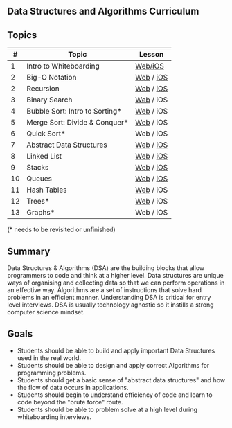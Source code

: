 ## Data Structures and Algorithms Curriculum

## Topics

| # | Topic | Lesson |
|---| ---   | ---    |
| 1 | Intro to Whiteboarding | [Web/iOS](https://github.com/joinpursuit/DSA-Curriculum/tree/master/intro_to_whiteboarding)
| 2 | Big-O Notation | [Web](https://github.com/joinpursuit/DSA-Curriculum/tree/master/big_o_notation/web) / [iOS](https://github.com/joinpursuit/DSA-Curriculum/tree/master/big_o_notation/ios)
| 2 | Recursion | [Web](https://github.com/joinpursuit/DSA-Curriculum/blob/master/Recursion/web.md) / [iOS](https://github.com/joinpursuit/DSA-Curriculum/blob/master/Recursion/lesson-swift.md)
| 3 | Binary Search | [Web](https://github.com/joinpursuit/DSA-Curriculum/blob/master/Binary%20Search/web.md) / iOS
| 4 | Bubble Sort: Intro to Sorting* | [Web](https://github.com/joinpursuit/DSA-Curriculum/blob/master/Sorting%20Algorithms/lesson-bubble-js.md) / iOS
| 5 | Merge Sort: Divide & Conquer*  | [Web](https://github.com/joinpursuit/DSA-Curriculum/blob/master/Sorting%20Algorithms/lesson-merge-js.md) / iOS
| 6 | Quick Sort* | Web / iOS
| 7 | Abstract Data Structures  | [Web](https://github.com/joinpursuit/DSA-Curriculum/blob/master/Abstract%20Data%20Structures/web.md) / [iOS](https://github.com/joinpursuit/DSA-Curriculum/blob/master/Abstract%20Data%20Structures/lesson-swift.md)
| 8 | Linked List | [Web](https://github.com/joinpursuit/DSA-Curriculum/blob/master/Linked%20List/web.md) / [iOS](https://github.com/joinpursuit/DSA-Curriculum/blob/master/Linked%20List/lesson-swift.md)
| 9 | Stacks | [Web](https://github.com/joinpursuit/DSA-Curriculum/blob/master/Stacks/web.md) / [iOS](https://github.com/joinpursuit/DSA-Curriculum/blob/master/Stacks/lesson-swift.md)
| 10 | Queues | [Web](https://github.com/joinpursuit/DSA-Curriculum/blob/master/Queues/web.md) / [iOS](https://github.com/joinpursuit/DSA-Curriculum/blob/master/Queues/lesson-swift.md)
| 11 | Hash Tables | [Web](https://github.com/joinpursuit/DSA-Curriculum/blob/master/Hash%20Tables/web.md) / iOS
| 12 | Trees* | [Web](https://github.com/joinpursuit/DSA-Curriculum/blob/master/Trees/web.md) / iOS
| 13 | Graphs* | Web / iOS


(* needs to be revisited or unfinished)

## Summary
Data Structures & Algorithms (DSA) are the building blocks that allow programmers to code and think at a higher level. Data structures are unique ways of organising and collecting data so that we can perform operations in an effective way. Algorithms are a set of instructions that solve hard problems in an efficient manner. Understanding DSA is critical for entry level interviews. DSA is usually technology agnostic so it instills a strong computer science mindset.

## Goals

- Students should be able to build and apply important Data Structures used in the real world.
- Students should be able to design and apply correct Algorithms for programming problems.
- Students should get a basic sense of "abstract data structures" and how the flow of data occurs in applications.
- Students should begin to understand efficiency of code and learn to code beyond the "brute force" route.
- Students should be able to problem solve at a high level during whiteboarding interviews.

